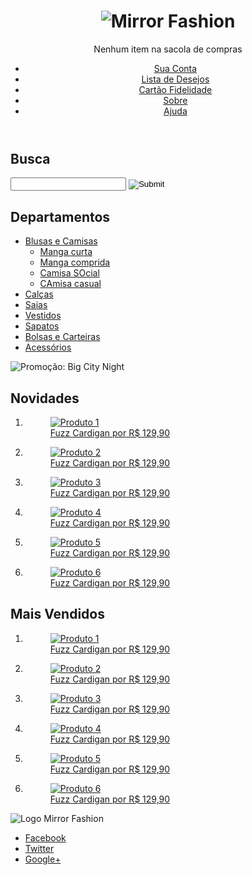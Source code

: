 <!DOCTYPE html>
<html>
<head>
<meta charset="UTF-8">
  <meta name="viewport" content="width=device-width">
  <title>Mirror Fashion</title>
  <link rel="stylesheet" href="reset.css">
  <link rel="stylesheet" href="estilos.css">
  <link rel="stylesheet" href="mobile.css" media="(max-width: 939px)">
  

<meta id="Reverso_extension___elForCheckedInstallExtension" name="Reverso extension" content="2.2.202"></head>
<body>
  <header class="container">
      <h1><img src="/Disp_Moveis/img/logo.png" alt="Mirror Fashion"></h1>
      <p class="sacola">
          Nenhum item na sacola de compras
      </p>
      <nav class="menu-opcoes">
          <ul>
              <li><a href="#">Sua Conta</a></li>
              <li><a href="#">Lista de Desejos</a></li>
              <li><a href="#">Cartão Fidelidade</a></li>
              <li><a href="sobre.html">Sobre</a></li>
              <li><a href="#">Ajuda</a></li>
          </ul>
      </nav>
  </header>
  <div class="container destaque">
      <section class="busca">
          <h2>Busca</h2>
          <form action="">
              <input type="search">
              <input type="image" src="/Disp_Moveis/img/busca.png"> 
          </form>
      </section><!-- fim .busca -->
      <section class="menu-departamentos">
          <h2>Departamentos</h2>
          <nav>
              <ul>
                  <li><a href="#">Blusas e Camisas</a>
                      <ul>
                          <li><a href="#">Manga curta</a></li>
                          <li><a href="#">Manga comprida</a></li>
                          <li><a href="#">Camisa SOcial</a></li>
                          <li><a href="#">CAmisa casual</a></li>
                      </ul>
                  </li>
                  <li><a href="#">Calças</a></li>
                  <li><a href="#">Saias</a></li>
                  <li><a href="#">Vestidos</a></li>
                  <li><a href="#">Sapatos</a></li>
                  <li><a href="#">Bolsas e Carteiras</a></li>
                  <li><a href="#">Acessórios</a></li>
              </ul>
          </nav>
      </section><!--fim .menu-departamentos-->
      <img src="/Disp_Moveis/img/destaque-home.png" alt="Promoção: Big City Night">
  </div><!--fim .container .destaque-->
  <div class="container paineis">
      <section class="painel novidades">
          <h2>Novidades</h2>
          <ol>
              <li>
                  <a href="checkout.html">
                      <figure>
                          <img src="../Disp_Moveis/img/produtos/miniatura1.png" alt="Produto 1">
                          <figcaption>Fuzz Cardigan por R$ 129,90</figcaption>
                      </figure>
                  </a>
              </li>
              <li>
                  <a href="checkout.html">
                      <figure>
                          <img src="/Disp_Moveis/img/produtos/miniatura2.png" alt="Produto 2">
                          <figcaption>Fuzz Cardigan por R$ 129,90</figcaption>
                      </figure>
                  </a>
              </li>
              <li>
                  <a href="checkout.html">
                      <figure>
                          <img src="/Disp_Moveis/img/produtos/miniatura3.png" alt="Produto 3">
                          <figcaption>Fuzz Cardigan por R$ 129,90</figcaption>
                      </figure>
                  </a>
              </li>
              <li>
                  <a href="checkout.html">
                      <figure>
                          <img src="/Disp_Moveis/img/produtos/miniatura4.png" alt="Produto 4">
                          <figcaption>Fuzz Cardigan por R$ 129,90</figcaption>
                      </figure>
                  </a>
              </li>
              <li>
                  <a href="checkout.html">
                      <figure>
                          <img src="/Disp_Moveis/img/produtos/miniatura5.png" alt="Produto 5">
                          <figcaption>Fuzz Cardigan por R$ 129,90</figcaption>
                      </figure>
                  </a>
              </li>
              <li>
                  <a href="checkout.html">
                      <figure>
                          <img src="/Disp_Moveis/img/produtos/miniatura6.png" alt="Produto 6">
                          <figcaption>Fuzz Cardigan por R$ 129,90</figcaption>
                      </figure>
                  </a>
              </li>
          </ol>
      </section>
      <section class="painel mais-vendidos">
          <h2>Mais Vendidos</h2>
          <ol>
              <li>
                  <a href="checkout.html">
                      <figure>
                          <img src="/Disp_Moveis/img/produtos/miniatura1.png" alt="Produto 1">
                          <figcaption>Fuzz Cardigan por R$ 129,90</figcaption>
                      </figure>
                  </a>
              </li>
              <li>
                  <a href="checkout.html">
                      <figure>
                          <img src="/Disp_Moveis/img/produtos/miniatura2.png" alt="Produto 2">
                          <figcaption>Fuzz Cardigan por R$ 129,90</figcaption>
                      </figure>
                  </a>
              </li>
              <li>
                  <a href="checkout.html">
                      <figure>
                          <img src="/Disp_Moveis/img/produtos/miniatura3.png" alt="Produto 3">
                          <figcaption>Fuzz Cardigan por R$ 129,90</figcaption>
                      </figure>
                  </a>
              </li>
              <li>
                  <a href="checkout.html">
                      <figure>
                          <img src="/Disp_Moveis/img/produtos/miniatura4.png" alt="Produto 4">
                          <figcaption>Fuzz Cardigan por R$ 129,90</figcaption>
                      </figure>
                  </a>
              </li>
              <li>
                  <a href="checkout.html">
                      <figure>
                          <img src="/Disp_Moveis/img/produtos/miniatura5.png" alt="Produto 5">
                          <figcaption>Fuzz Cardigan por R$ 129,90</figcaption>
                      </figure>
                  </a>
              </li>
              <li>
                  <a href="checkout.html">
                      <figure>
                          <img src="/Disp_Moveis/img/produtos/miniatura6.png" alt="Produto 6">
                          <figcaption>Fuzz Cardigan por R$ 129,90</figcaption>
                      </figure>
                  </a>
              </li>
          </ol>
      </section>
  </div>
  <footer>
      <div class="container">
          <img src="/Disp_Moveis/img/logo-rodape.png" alt="Logo Mirror Fashion">
          <ul class="social">
              <li>
                  <a href="https://www.facebook.com/mirrorfashion">Facebook</a>
              </li>
              <li>
                  <a href="https://twitter.com/mirrorfashion">Twitter</a>
              </li>
              <li>
                  <a href="https://plus.google.com/mirrorfashion">Google+</a>
              </li>
          </ul>
      </div>
  </footer>


</body>
</html>
